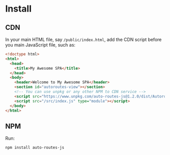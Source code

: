# Install
## CDN

In your main HTML file, say `/public/index.html`, add the CDN script before you main JavaScript file, such as:

```html
<!doctype html>
<html>
  <head>
    <title>My Awesome SPA</title>
  </head>
  <body>
    <header>Welcome to My Awesome SPA</header>
    <section id="autoroutes-view"></section>
    <!-- You can use unpkg or any other NPM to CDN service -->
    <script src="https://www.unpkg.com/auto-routes-js@1.2.0/dist/Autoroutes-v1.2.0.min.js" type="module"></script>
    <script src="/src/index.js" type="module"></script>
  </body>
</html>
```


## NPM
Run:
```
npm install auto-routes-js
```
